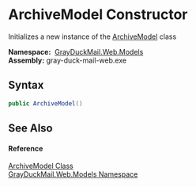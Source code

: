ArchiveModel Constructor
========================
Initializes a new instance of the [ArchiveModel][1] class

  **Namespace:**  [GrayDuckMail.Web.Models][2]  
  **Assembly:** gray-duck-mail-web.exe

Syntax
------

```csharp
public ArchiveModel()
```


See Also
--------

#### Reference
[ArchiveModel Class][1]  
[GrayDuckMail.Web.Models Namespace][2]  

[1]: README.md
[2]: ../README.md